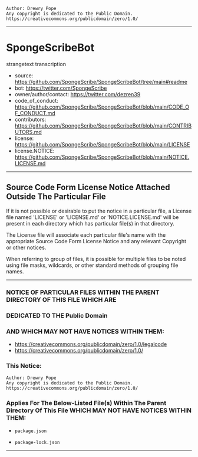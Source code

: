     Author: Drewry Pope
    Any copyright is dedicated to the Public Domain.
    https://creativecommons.org/publicdomain/zero/1.0/

----

# SpongeScribeBot
strangetext transcription
 - source: https://github.com/SpongeScribe/SpongeScribeBot/tree/main#readme
 - bot: https://twitter.com/SpongeScribe
 - owner/author/contact: https://twitter.com/dezren39
 - code_of_conduct: https://github.com/SpongeScribe/SpongeScribeBot/blob/main/CODE_OF_CONDUCT.md
 - contributors: https://github.com/SpongeScribe/SpongeScribeBot/blob/main/CONTRIBUTORS.md
 - license: https://github.com/SpongeScribe/SpongeScribeBot/blob/main/LICENSE
 - license.NOTICE: https://github.com/SpongeScribe/SpongeScribeBot/blob/main/NOTICE.LICENSE.md

----

## Source Code Form License Notice Attached Outside The Particular File

If it is not possible or desirable to put the notice in a particular file,
a License file named 'LICENSE' or 'LICENSE.md' or 'NOTICE.LICENSE.md' will
be present in each directory which has particular file(s) in that directory.

The License file will associate each particular file's name with the appropriate
Source Code Form License Notice and any relevant Copyright or other notices.

When referring to group of files, it is possible for multiple files to be noted
using file masks, wildcards, or other standard methods of grouping file names.

----

### NOTICE OF PARTICULAR FILES WITHIN THE PARENT DIRECTORY OF THIS FILE WHICH ARE
### DEDICATED TO THE Public Domain
### AND WHICH MAY NOT HAVE NOTICES WITHIN THEM:

 - https://creativecommons.org/publicdomain/zero/1.0/legalcode
 - https://creativecommons.org/publicdomain/zero/1.0/

### This Notice:
    Author: Drewry Pope
    Any copyright is dedicated to the Public Domain.
    https://creativecommons.org/publicdomain/zero/1.0/
### Applies For The Below-Listed File(s) Within The Parent Directory Of This File WHICH MAY NOT HAVE NOTICES WITHIN THEM:
-
      package.json
-
      package-lock.json

----
